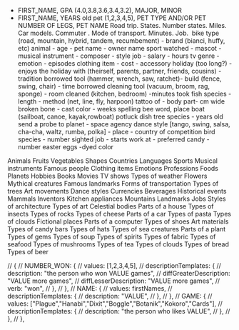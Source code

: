 - FIRST_NAME, GPA (4.0,3.8,3.6,3.4,3.2), MAJOR, MINOR
- FIRST_NAME, YEARS old pet (1,2,3,4,5), PET TYPE AND/OR PET NUMBER OF LEGS, PET NAME
  Road trip. States. Number states. Miles. Car models.
  Commuter . Mode of transport. Minutes. Job. 
  bike type (road, mountain, hybrid, tandem, recumbement) - brand (bianci, huffy, etc)
  animal - age - pet name - owner name
  sport watched - mascot -
  musical instrument - composer - style
  job - salary - hours
  tv genre - emotion - episodes
  clothing item - cost - accessory
  holiday (too long?) - enjoys the holiday with (theirself, parents, partner, friends, cousins) - tradition
  borrowed tool (hammer, wrench, saw, ratchet)- build (fence, swing, chair) - time borrowed
  cleaning tool (vacuum, broom, rag, sponge) - room cleaned (kitchen, bedroom) -minutes took
  fish species - length - method (net, line, fly, harpoon)
  tattoo of - body part- cm wide
  broken bone - cast color - weeks
  spelling bee word, place
  boat (sailboat, canoe, kayak,rowboat)
  potluck dish
  tree species - years old
  send a probe to planet - space agency
  dance style [tango, swing, salsa, cha-cha, waltz, rumba, polka] - place - country of competition
  bird species - number sighted
  job - starts work at -
  preferred candy - number easter eggs -dyed color

Animals
Fruits
Vegetables
Shapes
Countries
Languages
Sports
Musical instruments
Famous people
Clothing items
Emotions
Professions
Foods
Planets
Hobbies
Books
Movies
TV shows
Types of weather
Flowers
Mythical creatures
Famous landmarks
Forms of transportation
Types of trees
Art movements
Dance styles
Currencies
Beverages
Historical events
Mammals
Inventors
Kitchen appliances
Mountains
Landmarks
Jobs
Styles of architecture
Types of art
Celestial bodies
Parts of a house
Types of insects
Types of rocks
Types of cheese
Parts of a car
Types of pasta
Types of clouds
Fictional places
Parts of a computer
Types of shoes
Art materials
Types of candy bars
Types of hats
Types of sea creatures
Parts of a plant
Types of gems
Types of soup
Types of spirits
Types of fabric
Types of seafood
Types of mushrooms
Types of tea
Types of clouds
Types of bread
Types of beer

// {
// NUMBER_WON: {
// values: [1,2,3,4,5],
// descriptionTemplates: {
// description: "the person who won VALUE games",
// diffGreaterDescription: "VALUE more games",
// diffLesserDescription: "VALUE more games",
// verb: "won",
// },
// },
// NAME: {
// values: firstNames,
// descriptionTemplates: {
// description: "VALUE",
// },
// },
// GAME: {
// values: ["Plague","Hanabi","Dixit","Boggle","Botanik","Kokoro","Cards"],
// descriptionTemplates: {
// description: "the person who likes VALUE",
// },
// },
// },
